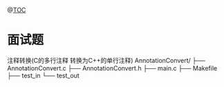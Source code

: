 
@[TOC](目录)

# 面试题

注释转换(C的多行注释 转换为C++的单行注释)
AnnotationConvert/
├── AnnotationConvert.c
├── AnnotationConvert.h
├── main.c
├── Makefile
├── test_in
└── test_out


	